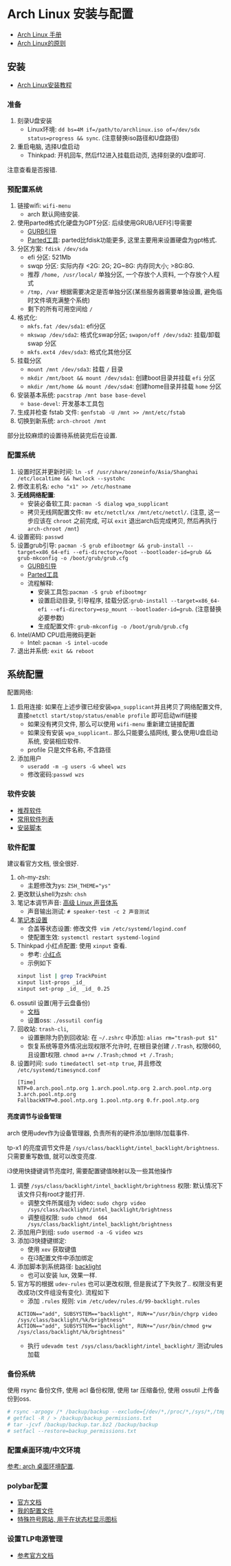 # Arch Linux 安装与配置

- [Arch Linux 手册](https://wiki.archlinux.org/index.php/Main_page_(简体中文))
- [Arch Linux的原则](https://wiki.archlinux.org/index.php/Arch_Linux_(简体中文))

## 安装
- [Arch Linux安装教程](https://wiki.archlinux.org/index.php/Installation_guide_(简体中文))

###  准备
1. 刻录U盘安装
    - Linux环境: `dd bs=4M if=/path/to/archlinux.iso of=/dev/sdx status=progress && sync`. (注意替换iso路径和U盘路径)
2. 重启电脑, 选择U盘启动
    - Thinkpad: 开机回车, 然后f12进入挂载启动页, 选择刻录的U盘即可.

注意查看是否报错.

### 预配置系统
1. 链接wifi: `wifi-menu`
    - arch 默认网络安装.
2. 使用parted格式化硬盘为GPT分区: 后续使用GRUB/UEFI引导需要
    - [GURB引导](https://wiki.archlinux.org/index.php/GRUB_(简体中文)#UEFI_.E7.B3.BB.E7.BB.9F)
    - [Parted工具](https://wiki.archlinux.org/index.php/GNU_Parted_(简体中文)): parted比fdisk功能更多, 这里主要用来设置硬盘为gpt格式.
3. 分区方案: `fdisk /dev/sda`
    - efi 分区: 521Mb
    - swqp 分区: 实际内存 <2G: 2G; 2G~8G: 内存同大小; >8G:8G.
    - 推荐 `/home, /usr/local/` 单独分区, 一个存放个人资料, 一个存放个人程式
    - `/tmp, /var` 根据需要决定是否单独分区(某些服务器需要单独设置, 避免临时文件填充满整个系统)
    - 剩下的所有可用空间给 `/`
4. 格式化:
    - `mkfs.fat /dev/sda1`: efi分区
    - `mkswap /dev/sda2`: 格式化swap分区;  `swapon/off /dev/sda2`: 挂载/卸载 swap 分区
    - `mkfs.ext4 /dev/sda3`: 格式化其他分区
5. 挂载分区
    - `mount /mnt /dev/sda3`: 挂载 `/` 目录
    - `mkdir /mnt/boot && mount /dev/sda1`: 创建boot目录并挂载 `efi` 分区
    - `mkdir /mnt/home && mount /dev/sda4`: 创建home目录并挂载 `home` 分区
6. 安装基本系统: `pacstrap /mnt base base-devel`
    - `base-devel`: 开发基本工具包
7. 生成并检查 fstab 文件: `genfstab -U /mnt >> /mnt/etc/fstab`
8. 切换到新系统: `arch-chroot /mnt`

部分比较麻烦的设置待系统装完后在设置.

### 配置系统
1. 设置时区并更新时间: `ln -sf /usr/share/zoneinfo/Asia/Shanghai /etc/localtime && hwclock --systohc`
2. 修改主机名: `echo "x1" >> /etc/hostname`
3. **无线网络配置**: 
    - 安装必备软工具: `pacman -S dialog wpa_supplicant`
    - 拷贝无线网配置文件: `mv etc/netctl/xx /mnt/etc/netctl/`. (注意, 这一步应该在 `chroot` 之前完成, 可以 `exit` 退出arch后完成拷贝, 然后再执行 `arch-chroot /mnt`)
4. 设置密码: `passwd`
5. 设置grub引导: `pacman -S grub efibootmgr && grub-install --target=x86_64-efi --efi-directory=/boot --bootloader-id=grub && grub-mkconfig -o /boot/grub/grub.cfg`
    - [GURB引导](https://wiki.archlinux.org/index.php/GRUB_(简体中文)#UEFI_.E7.B3.BB.E7.BB.9F)
    - [Parted工具](https://wiki.archlinux.org/index.php/GNU_Parted_(简体中文))
    - 流程解释:
        - 安装工具包:`pacman -S grub efibootmgr`
        - 设置启动目录, 引导程序, 挂载分区:`grub-install --target=x86_64-efi --efi-directory=esp_mount --bootloader-id=grub`. (注意替换必要参数)
        - 生成配置文件: `grub-mkconfig -o /boot/grub/grub.cfg`
6. Intel/AMD CPU启用微码更新
    - Intel: `pacman -S intel-ucode`
7. 退出并系统: `exit && reboot`

## 系统配置
配置网络: 
1. 启用连接: 如果在上述步骤已经安装`wpa_supplicant`并且拷贝了网络配置文件, 直接`netctl start/stop/status/enable profile` 即可启动wifi链接
    - 如果没有拷贝文件, 那么可以使用 `wifi-menu` 重新建立链接配置
    - 如果没有安装 `wpa_supplicant`..  那么只能要么插网线, 要么使用U盘启动系统, 安装相应软件.
    - profile 只是文件名称, 不含路径
2. 添加用户
    - `useradd -m -g users -G wheel wzs`
    - 修改密码:`passwd wzs`

### 软件安装
- [推荐软件](https://wiki.archlinux.org/index.php/General_recommendations_)
- [常用软件列表](https://wiki.archlinux.org/index.php/General_recommendations_)
- [安装脚本](./arch_install.sh)

### 软件配置
建议看官方文档, 很全很好.

1. oh-my-zsh:
    - 主题修改为ys: `ZSH_THEME="ys"`
2. 更改默认shell为zsh: `chsh`
3. 笔记本调节声音:  [高级 Linux 声音体系](https://wiki.archlinux.org/index.php/Advanced_Linux_Sound_Architecture_)
    - 声音输出测试: `# speaker-test -c 2 声音测试`
4. [笔记本设置](https://wiki.archlinux.org/index.php/Power_management#Power_management_with_systemd)
    - 合盖等状态设置: 修改文件` vim /etc/systemd/logind.conf`
    - 使配置生效: `systemctl restart systemd-logind`
5. Thinkpad 小红点配置: 使用 `xinput` 查看.
    - 参考: [小红点](https://www.jianshu.com/p/b9677e9e56ec)
    - 示例如下
    ```Bash
    xinput list | grep TrackPoint
    xinput list-props _id_
    xinput set-prop _id_ _id_ 0.25
    ```
6. ossutil 设置(用于云盘备份)
    - [文档](https://help.aliyun.com/document_detail/50452.html)
    - 设置oss: `./ossutil config`
7. 回收站: `trash-cli`,
    - 设置删除为扔到回收站: 在 `~/.zshrc` 中添加: `alias rm="trash-put $1"`
    - 恢复系统等意外情况出现权限不允许时,  在根目录创建 `/.Trash`, 权限660, 且设置t权限. `chmod a+rw /.Trash;chmod +t /.Trash;`
8. 设置时间: `sudo timedatectl set-ntp true`, 并且修改 `/etc/systemd/timesyncd.conf`
    ````
    [Time]
    NTP=0.arch.pool.ntp.org 1.arch.pool.ntp.org 2.arch.pool.ntp.org 3.arch.pool.ntp.org
    FallbackNTP=0.pool.ntp.org 1.pool.ntp.org 0.fr.pool.ntp.org
    ````

#### 亮度调节与设备管理
arch 使用udev作为设备管理器, 负责所有的硬件添加/删除/加载事件.

tp-x1 的亮度调节文件是 `/sys/class/backlight/intel_backlight/brightness`. 只需要重写数值, 就可以改变亮度.

i3使用快捷键调节亮度时, 需要配置键值映射以及一些其他操作
1. 调整 `/sys/class/backlight/intel_backlight/brightness` 权限: 默认情况下该文件只有root才能打开.
    - 调整文件所属组为 video: `sudo chgrp video /sys/class/backlight/intel_backlight/brightness`
    - 调整组权限: `sudo chmod  664 /sys/class/backlight/intel_backlight/brightness`
2. 添加用户到组: `sudo usermod -a -G video wzs`
3. 添加i3快捷键绑定:
    - 使用 `xev` 获取键值
    - 在i3配置文件中添加绑定
4. 添加脚本到系统路径: [backlight](./backlight.sh)
    - 也可以安装 lux, 效果一样.
5. 官方写的根据 `udev-rules` 也可以更改权限, 但是我试了下失败了.. 权限没有更改成功(文件组没有变化). 流程如下
    - 添加 `.rules` 规则: `vim /etc/udev/rules.d/99-backlight.rules`
    ````
    ACTION=="add", SUBSYSTEM=="backlight", RUN+="/usr/bin/chgrp video /sys/class/backlight/%k/brightness"
    ACTION=="add", SUBSYSTEM=="backlight", RUN+="/usr/bin/chmod g+w /sys/class/backlight/%k/brightness"
    ````
    - 执行 `udevadm test /sys/class/backlight/intel_backlight/` 测试rules加载

### 备份系统
使用 rsync 备份文件, 使用 acl 备份权限, 使用 tar 压缩备份, 使用 ossutil 上传备份到oss.

```Bash
# rsync -arpogv /* /backup/backup --exclude={/dev/*,/proc/*,/sys/*,/tmp/*,/run/*,/mnt/*,/media/*,/lost+found,/backup/*}
# getfacl -R / > /backup/backup_permissions.txt
# tar -jcvf /backup/backup.tar.bz2 /backup/backup
# setfacl --restore=backup_permissions.txt
```

### 配置桌面环境/中文环境
[参考: arch 桌面环境配置](./arch_wm_config.md).


### polybar配置
- [官方文档](https://github.com/jaagr/polybar/wiki)
- [我的配置文件](./config/polybar/config)
- [特殊符号网站, 用于在状态栏显示图标](http://cn.piliapp.com/symbol/)

### 设置TLP电源管理
- [参考官方文档](https://linrunner.de/en/tlp/docs/tlp-configuration.html)

